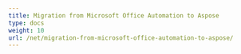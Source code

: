 ```yaml
---
title: Migration from Microsoft Office Automation to Aspose
type: docs
weight: 10
url: /net/migration-from-microsoft-office-automation-to-aspose/
---
```



